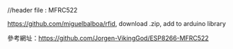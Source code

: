 //header file : MFRC522

  https://github.com/miguelbalboa/rfid, download .zip, add to arduino library

參考網址：https://github.com/Jorgen-VikingGod/ESP8266-MFRC522
